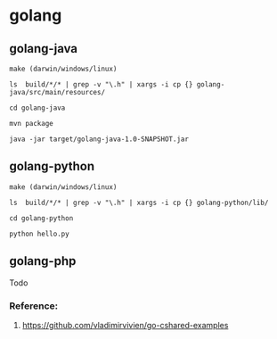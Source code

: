 
# golang



## golang-java

```
make (darwin/windows/linux)

ls  build/*/* | grep -v "\.h" | xargs -i cp {} golang-java/src/main/resources/

cd golang-java

mvn package

java -jar target/golang-java-1.0-SNAPSHOT.jar

```

## golang-python

```
make (darwin/windows/linux)

ls  build/*/* | grep -v "\.h" | xargs -i cp {} golang-python/lib/

cd golang-python

python hello.py

```

## golang-php

Todo

### Reference:

1. https://github.com/vladimirvivien/go-cshared-examples
